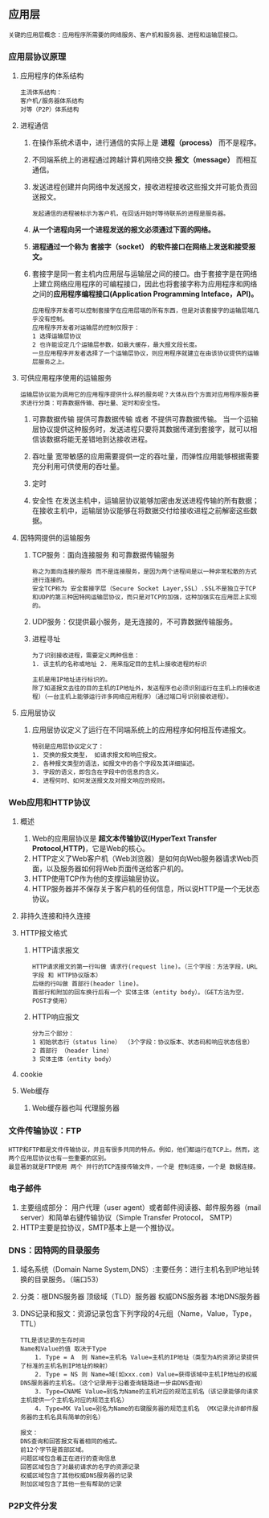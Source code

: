## 应用层

```
关键的应用层概念：应用程序所需要的网络服务、客户机和服务器、进程和运输层接口。
```

### 应用层协议原理
1. 应用程序的体系结构

    ```
    主流体系结构：
    客户机/服务器体系结构
    对等（P2P）体系结构
    ```

1. 进程通信
    1. 在操作系统术语中，进行通信的实际上是 **进程（process）** 而不是程序。
    1. 不同端系统上的进程通过跨越计算机网络交换 **报文（message）** 而相互通信。
    1. 发送进程创建并向网络中发送报文，接收进程接收这些报文并可能负责回送报文。

        ```
        发起通信的进程被标示为客户机，在回话开始时等待联系的进程是服务器。
        ```

    1. **从一个进程向另一个进程发送的报文必须通过下面的网络。**
    1. **进程通过一个称为 套接字（socket） 的软件接口在网络上发送和接受报文。**
    1. 套接字是同一套主机内应用层与运输层之间的接口。由于套接字是在网络上建立网络应用程序的可编程接口，因此也将套接字称为应用程序和网络之间的**应用程序编程接口(Application Programming Inteface，API)。**

        ```
        应用程序开发者可以控制套接字在应用层端的所有东西，但是对该套接字的运输层端几乎没有控制。
        应用程序开发者对运输层的控制仅限于：
        1 选择运输层协议
        2 也许能设定几个运输层参数，如最大缓存，最大报文段长度。
        一旦应用程序开发者选择了一个运输层协议，则应用程序就建立在由该协议提供的运输层服务之上。

        ```
1. 可供应用程序使用的运输服务

    ```
    运输层协议能为调用它的应用程序提供什么样的服务呢？大体从四个方面对应用程序服务要求进行分类：可靠数据传输、吞吐量、定时和安全性。
    ```

    1. 可靠数据传输
        提供可靠数据传输 或者 不提供可靠数据传输。
        当一个运输层协议提供这种服务时，发送进程只要将其数据传递到套接字，就可以相信该数据将能无差错地到达接收进程。

    1. 吞吐量
        宽带敏感的应用需要提供一定的吞吐量，而弹性应用能够根据需要充分利用可供使用的吞吐量。

    1. 定时

    1. 安全性
        在发送主机中，运输层协议能够加密由发送进程传输的所有数据；在接收主机中，运输层协议能够在将数据交付给接收进程之前解密这些数据。

1. 因特网提供的运输服务

    1. TCP服务：面向连接服务 和可靠数据传输服务

        ```
        称之为面向连接的服务 而不是连接服务，是因为两个进程间是以一种非常松散的方式进行连接的。
        安全TCP称为 安全套接字层（Secure Socket Layer,SSL）.SSL不是独立于TCP和UDP的第三种因特网运输层协议，而只是对TCP的加强，这种加强实在应用层上实现的。
        ```

    1. UDP服务：仅提供最小服务，是无连接的，不可靠数据传输服务。

    1. 进程寻址

        ```
        为了识别接收进程，需要定义两种信息：
        1. 该主机的名称或地址 2. 用来指定目的主机上接收进程的标识

        主机是用IP地址进行标识的。
        除了知道报文去往的目的主机的IP地址外，发送程序也必须识别运行在主机上的接收进程）（一台主机上能够运行许多网络应用程序）（通过端口号识别接收进程）。
        ```

1. 应用层协议

    1. 应用层协议定义了运行在不同端系统上的应用程序如何相互传递报文。

        ```
        特别是应用层协议定义了：
        1. 交换的报文类型， 如请求报文和响应报文。
        2. 各种报文类型的语法，如报文中的各个字段及其详细描述。
        3. 字段的语义，即包含在字段中的信息的含义。
        4. 进程何时、如何发送报文及对报文响应的规则。
        ```

### Web应用和HTTP协议

1. 概述
    1. Web的应用层协议是 **超文本传输协议(HyperText Transfer Protocol,HTTP)**，它是Web的核心。
    1. HTTP定义了Web客户机（Web浏览器）是如何向Web服务器请求Web页面，以及服务器如何将Web页面传送给客户机的。
    1. HTTP使用TCP作为他的支撑运输层协议。
    1. HTTP服务器并不保存关于客户机的任何信息，所以说HTTP是一个无状态协议。

1. 非持久连接和持久连接

1. HTTP报文格式

    1. HTTP请求报文

        ```
        HTTP请求报文的第一行叫做 请求行(request line)。（三个字段：方法字段，URL字段 和 HTTP协议版本）
        后继的行叫做 首部行(header line)。
        首部行和附加的回车换行后有一个 实体主体（entity body）。（GET方法为空，POST才使用）
        ```

    1. HTTP响应报文
        ```
        分为三个部分：
        1 初始状态行（status line） （3个字段：协议版本、状态码和响应状态信息）
        2 首部行 （header line）
        3 实体主体（entity body）
        ```
1. cookie
1. Web缓存
    1. Web缓存器也叫 代理服务器

### 文件传输协议：FTP

    HTTP和FTP都是文件传输协议，并且有很多共同的特点。例如，他们都运行在TCP上。然而，这两个应用层协议也有一些重要的区别。
    最显著的就是FTP使用 两个 并行的TCP连接传输文件，一个是 控制连接，一个是 数据连接。

### 电子邮件

1. 主要组成部分： 用户代理（user agent）或者邮件阅读器、邮件服务器（mail server）和简单右键传输协议（Simple Transfer Protocol， SMTP）
1. HTTP主要是拉协议，SMTP基本上是一个推协议。

### DNS：因特网的目录服务

1. 域名系统（Domain Name System,DNS）:主要任务：进行主机名到IP地址转换的目录服务。（端口53）
1. 分类：根DNS服务器   顶级域（TLD）服务器  权威DNS服务器 本地DNS服务器
1. DNS记录和报文：资源记录包含下列字段的4元组（Name，Value，Type，TTL）

    ```
    TTL是该记录的生存时间
    Name和Value的值 取决于Type
        1. Type = A  则 Name=主机名 Value=主机的IP地址（类型为A的资源记录提供了标准的主机名到IP地址的映射）
        2. Type = NS 则 Name=域(如xxx.com) Value=获得该域中主机IP地址的权威DNS服务器的主机名。（这个记录用于沿着查询链路进一步由DNS查询）
        3. Type=CNAME Value=别名为Name的主机对应的规范主机名（该记录能够向请求主机提供一个主机名对应的规范主机名）
        4. Type=MX Value=别名为Name的右键服务器的规范主机名 （MX记录允许邮件服务器的主机名具有简单的别名）
    ```

    ```
    报文：
    DNS查询和回答报文有着相同的格式。
    前12个字节是首部区域。
    问题区域包含着正在进行的查询信息
    回答区域包含了对最初请求的名字的资源记录
    权威区域包含了其他权威DNS服务器的记录
    附加区域包含了其他一些有帮助的记录
    ```

### P2P文件分发
